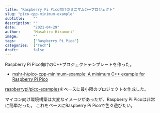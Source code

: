 ```yaml
---
title: "Raspberry Pi Pico向けのミニマムC++プロジェクト"
slug: "pico-cpp-minimum-example"
subtitle:    ""
description: ""
date:        "2021-04-29"
author:      "Masahiro Hiramori"
image:       ""
tags:        ["Raspberry Pi Pico"]
categories:  ["Tech"]
draft:       false
---
```


Raspberry Pi Pico向けのC++プロジェクトテンプレートを作った。

- [mshr-h/pico-cpp-minimum-example: A minimum C++ example for Raspberry Pi Pico](https://github.com/mshr-h/pico-cpp-minimum-example)

[raspberrypi/pico-examples](https://github.com/raspberrypi/pico-examples)をベースに最小限のプロジェクトを作成した。

マイコン向け環境構築は大変なイメージがあったが、Raspberry Pi Picoは非常に簡単だった。
これをベースにRaspberry Pi Picoで色々遊びたい。
